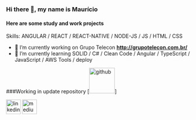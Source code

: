### Hi there 👋, my name is Maurício
####  Here are some study and work projects

Skills: ANGULAR / REACT / REACT-NATIVE / NODE-JS / JS / HTML / CSS

- 🔭 I’m currently working on Grupo Telecon **http://grupotelecon.com.br/**
- 🌱 I’m currently learning SOLID / C# / Clean Code / Angular / TypeScript / JavaScript / AWS Tools / deploy 


###Working in update repository
[<img url='https://cdn.dribbble.com/users/364116/screenshots/1899338/media/ba4df964057391fa12c5140e97016a06.gif' alt='github' height='70' styles="color:#ccc">]


[<img src='https://cdn.jsdelivr.net/npm/simple-icons@3.0.1/icons/linkedin.svg' alt='linkedin' height='40' styles="color:#ccc">](https://www.linkedin.com/in/maurício-alexandre-barroso-7579a19a/)  [<img src='https://cdn.jsdelivr.net/npm/simple-icons@3.0.1/icons/medium.svg' alt='medium' height='40' styles="color:#ccc">](https://dev-mauricioalexandre.medium.com/)  

